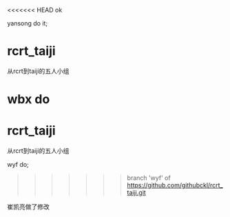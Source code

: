 
<<<<<<< HEAD
ok

yansong do it;

# rcrt_taiji
从rcrt到taiji的五人小组

wbx do
=======
# rcrt_taiji
从rcrt到taiji的五人小组

wyf do;
>>>>>>> branch 'wyf' of https://github.com/githubckl/rcrt_taiji.git

崔凯亮做了修改


